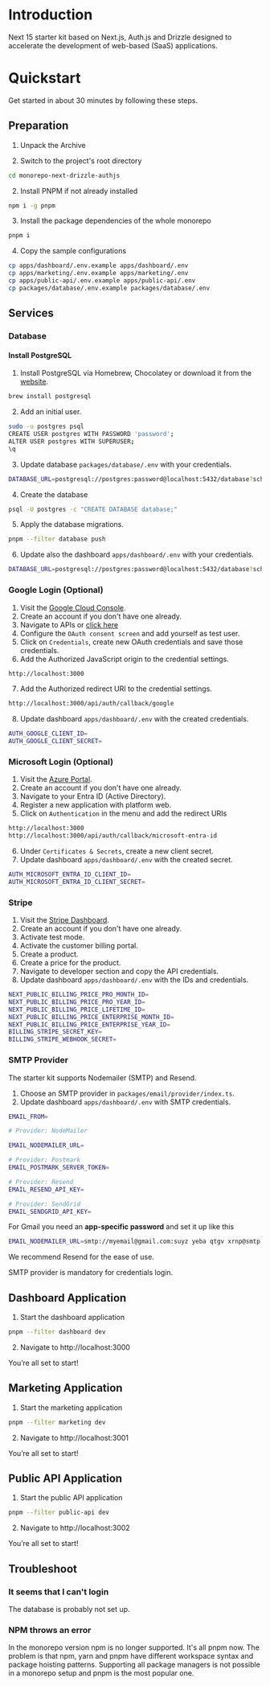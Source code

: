 # Introduction

Next 15 starter kit based on Next.js, Auth.js and Drizzle designed to accelerate the development of web-based (SaaS) applications.

# Quickstart

Get started in about 30 minutes by following these steps.

## Preparation

1. Unpack the Archive

2. Switch to the project's root directory

```bash
cd monorepo-next-drizzle-authjs
```

2. Install PNPM if not already installed

```bash
npm i -g pnpm
```

3. Install the package dependencies of the whole monorepo

```bash
pnpm i
```

4. Copy the sample configurations

```bash
cp apps/dashboard/.env.example apps/dashboard/.env
cp apps/marketing/.env.example apps/marketing/.env
cp apps/public-api/.env.example apps/public-api/.env
cp packages/database/.env.example packages/database/.env
```

## Services

### Database

#### Install PostgreSQL

1.  Install PostgreSQL via Homebrew, Chocolatey or download it from the [website](https://www.postgresql.org/download/).

```bash
brew install postgresql
```

2. Add an initial user.

```bash
sudo -u postgres psql
CREATE USER postgres WITH PASSWORD 'password';
ALTER USER postgres WITH SUPERUSER;
\q
```

3.  Update database `packages/database/.env` with your credentials.

```bash
DATABASE_URL=postgresql://postgres:password@localhost:5432/database?schema=public
```

4. Create the database

```bash
psql -U postgres -c "CREATE DATABASE database;"
```

5. Apply the database migrations.

```bash
pnpm --filter database push
```

6. Update also the dashboard `apps/dashboard/.env` with your credentials.

```bash
DATABASE_URL=postgresql://postgres:password@localhost:5432/database?schema=public
```

### Google Login (Optional)

1. Visit the [Google Cloud Console](https://console.cloud.google.com/).
2. Create an account if you don't have one already.
3. Navigate to APIs or [click here](https://console.cloud.google.com/apis)
4. Configure the `OAuth consent screen` and add yourself as test user.
5. Click on `Credentials`, create new OAuth credentials and save those credentials.
6. Add the Authorized JavaScript origin to the credential settings.

```bash
http://localhost:3000
```

7. Add the Authorized redirect URI to the credential settings.

```bash
http://localhost:3000/api/auth/callback/google
```

8. Update dashboard `apps/dashboard/.env` with the created credentials.

```bash
AUTH_GOOGLE_CLIENT_ID=
AUTH_GOOGLE_CLIENT_SECRET=
```

### Microsoft Login (Optional)

1. Visit the [Azure Portal](https://portal.azure.com/).
2. Create an account if you don't have one already.
3. Navigate to your Entra ID (Active Directory).
4. Register a new application with platform web.
5. Click on `Authentication` in the menu and add the redirect URIs

```bash
http://localhost:3000
http://localhost:3000/api/auth/callback/microsoft-entra-id
```

6. Under `Certificates & Secrets`, create a new client secret.
7. Update dashboard `apps/dashboard/.env` with the created secret.

```bash
AUTH_MICROSOFT_ENTRA_ID_CLIENT_ID=
AUTH_MICROSOFT_ENTRA_ID_CLIENT_SECRET=
```

### Stripe

1. Visit the [Stripe Dashboard](https://dashboard.stripe.com/).
2. Create an account if you don't have one already.
3. Activate test mode.
4. Activate the customer billing portal.
5. Create a product.
6. Create a price for the product.
7. Navigate to developer section and copy the API credentials.
8. Update dashboard `apps/dashboard/.env` with the IDs and credentials.

```bash
NEXT_PUBLIC_BILLING_PRICE_PRO_MONTH_ID=
NEXT_PUBLIC_BILLING_PRICE_PRO_YEAR_ID=
NEXT_PUBLIC_BILLING_PRICE_LIFETIME_ID=
NEXT_PUBLIC_BILLING_PRICE_ENTERPRISE_MONTH_ID=
NEXT_PUBLIC_BILLING_PRICE_ENTERPRISE_YEAR_ID=
BILLING_STRIPE_SECRET_KEY=
BILLING_STRIPE_WEBHOOK_SECRET=
```

### SMTP Provider

The starter kit supports Nodemailer (SMTP) and Resend.

1. Choose an SMTP provider in `packages/email/provider/index.ts`.
2. Update dashboard `apps/dashboard/.env` with SMTP credentials.

```bash
EMAIL_FROM=

# Provider: NodeMailer

EMAIL_NODEMAILER_URL=

# Provider: Postmark
EMAIL_POSTMARK_SERVER_TOKEN=

# Provider: Resend
EMAIL_RESEND_API_KEY=

# Provider: SendGrid
EMAIL_SENDGRID_API_KEY=
```

For Gmail you need an **app-specific password** and set it up like this

```bash
EMAIL_NODEMAILER_URL=smtp://myemail@gmail.com:suyz yeba qtgv xrnp@smtp.gmail.com:465
```

We recommend Resend for the ease of use.

<Callout>SMTP provider is mandatory for credentials login.</Callout>

## Dashboard Application

1. Start the dashboard application

```bash
pnpm --filter dashboard dev
```

2. Navigate to http://localhost:3000

You’re all set to start!

## Marketing Application

1. Start the marketing application

```bash
pnpm --filter marketing dev
```

2. Navigate to http://localhost:3001

You’re all set to start!

## Public API Application

1. Start the public API application

```bash
pnpm --filter public-api dev
```

2. Navigate to http://localhost:3002

You’re all set to start!

## Troubleshoot

### It seems that I can't login

The database is probably not set up.

### NPM throws an error

In the monorepo version npm is no longer supported. It's all pnpm now. The problem is that npm, yarn and pnpm have different workspace syntax and package hoisting patterns. Supporting all package managers is not possible in a monorepo setup and pnpm is the most popular one.
